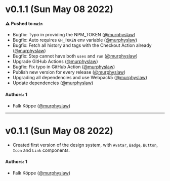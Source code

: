 # v0.1.1 (Sun May 08 2022)

#### ⚠️ Pushed to `main`

- Bugfix: Typo in providing the NPM_TOKEN ([@murphyslaw](https://github.com/murphyslaw))
- Bugfix: Auto requires `GH_TOKEN` env variable ([@murphyslaw](https://github.com/murphyslaw))
- Bugfix: Fetch all history and tags with the Checkout Action already ([@murphyslaw](https://github.com/murphyslaw))
- Bugfix: Step cannot have both `uses` and `run` ([@murphyslaw](https://github.com/murphyslaw))
- Upgrade GitHub Actions ([@murphyslaw](https://github.com/murphyslaw))
- Bugfix: Fix typo in GitHub Action ([@murphyslaw](https://github.com/murphyslaw))
- Publish new version for every release ([@murphyslaw](https://github.com/murphyslaw))
- Upgrading all dependencies and use Webpack5 ([@murphyslaw](https://github.com/murphyslaw))
- Update dependencies ([@murphyslaw](https://github.com/murphyslaw))

#### Authors: 1

- Falk Köppe ([@murphyslaw](https://github.com/murphyslaw))

---

# v0.1.1 (Sun May 08 2022)

- Created first version of the design system, with `Avatar`, `Badge`, `Button`, `Icon` and `Link` components.

#### Authors: 1

- Falk Köppe ([@murphyslaw](https://github.com/murphyslaw))
